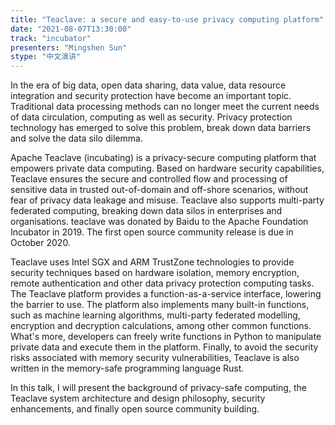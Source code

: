 ```yaml
---
title: "Teaclave: a secure and easy-to-use privacy computing platform"
date: "2021-08-07T13:30:00" 
track: "incubator"
presenters: "Mingshen Sun"
stype: "中文演讲"
---
```

In the era of big data, open data sharing, data value, data resource integration and security protection have become an important topic. Traditional data processing methods can no longer meet the current needs of data circulation, computing as well as security. Privacy protection technology has emerged to solve this problem, break down data barriers and solve the data silo dilemma.
 

Apache Teaclave (incubating) is a privacy-secure computing platform that empowers private data computing. Based on hardware security capabilities, Teaclave ensures the secure and controlled flow and processing of sensitive data in trusted out-of-domain and off-shore scenarios, without fear of privacy data leakage and misuse. Teaclave also supports multi-party federated computing, breaking down data silos in enterprises and organisations. teaclave was donated by Baidu to the Apache Foundation Incubator in 2019. The first open source community release is due in October 2020.
 

Teaclave uses Intel SGX and ARM TrustZone technologies to provide security techniques based on hardware isolation, memory encryption, remote authentication and other data privacy protection computing tasks. The Teaclave platform provides a function-as-a-service interface, lowering the barrier to use. The platform also implements many built-in functions, such as machine learning algorithms, multi-party federated modelling, encryption and decryption calculations, among other common functions. What's more, developers can freely write functions in Python to manipulate private data and execute them in the platform. Finally, to avoid the security risks associated with memory security vulnerabilities, Teaclave is also written in the memory-safe programming language Rust.
 

In this talk, I will present the background of privacy-safe computing, the Teaclave system architecture and design philosophy, security enhancements, and finally open source community building.

